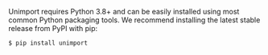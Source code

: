 Unimport requires Python 3.8+ and can be easily installed using most common Python
packaging tools. We recommend installing the latest stable release from PyPI with pip:

```shell
$ pip install unimport
```
